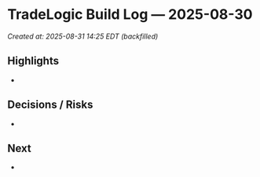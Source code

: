 # TradeLogic Build Log — 2025-08-30
_Created at: 2025-08-31 14:25 EDT (backfilled)_

## Highlights
- 

## Decisions / Risks
- 

## Next
- 
